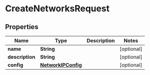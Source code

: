 

# CreateNetworksRequest


## Properties

| Name | Type | Description | Notes |
|------------ | ------------- | ------------- | -------------|
|**name** | **String** |  |  [optional] |
|**description** | **String** |  |  [optional] |
|**config** | [**NetworkIPConfig**](NetworkIPConfig.md) |  |  [optional] |



